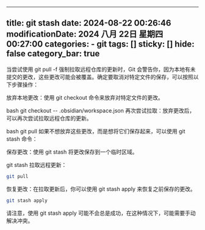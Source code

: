 
---
title: git stash
date: 2024-08-22 00:26:46
modificationDate: 2024 八月 22日 星期四 00:27:00
categories: 
	- git
tags: []
sticky: []
hide: false
category_bar: true
---
当尝试使用 git pull -f 强制拉取远程仓库的更新时，Git 会警告你，因为本地有未提交的更改，这些更改可能会被覆盖。确定要取消对特定文件的保存，可以按照以下步骤操作：

放弃本地更改：使用 git checkout 命令来放弃对特定文件的更改。

bash
git checkout -- .obsidian/workspace.json
再次尝试拉取：放弃更改后，可以再次尝试拉取远程仓库的更新。

bash
git pull
如果不想放弃这些更改，而是想将它们保存起来，可以使用 git stash 命令：

保存更改：使用 git stash 将更改保存到一个临时区域。


git stash
拉取远程更新：


```bash
git pull
```
恢复更改：在拉取更新后，你可以使用 git stash apply 来恢复之前保存的更改。


```bash
git stash apply
```

请注意，使用 git stash apply 可能不会总是成功，在这种情况下，可能需要手动解决冲突。
